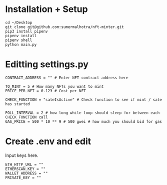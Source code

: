 # Installation + Setup

```
cd ~/Desktop
git clone git@github.com:sumermalhotra/nft-minter.git
pip3 install pipenv
pipenv install
pipenv shell
python main.py
```

# Editting settings.py

```
CONTRACT_ADDRESS = "" # Enter NFT contract address here

TO_MINT = 5 # How many NFTs you want to mint
PRICE_PER_NFT = 0.123 # Cost per NFT

CHECK_FUNCTION = "saleIsActive" # Check function to see if mint / sale has started 

POLL_INTERVAL = 2 # how long while loop should sleep for between each CHECK_FUNCTION call
GAS_PRICE = 500 * 10 ** 9 # 500 gwei # how much you should bid for gas
```

# Create .env and edit

Input keys here.
```
ETH_HTTP_URL = ""
ETHERSCAN_KEY = ""
WALLET_ADDRESS = ""
PRIVATE_KEY = ""
```